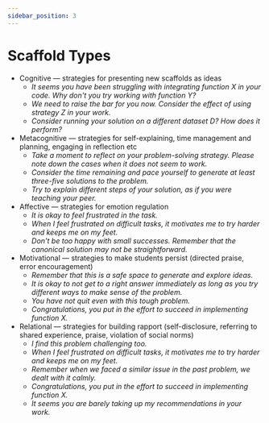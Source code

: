```yaml
---
sidebar_position: 3
---
```


# Scaffold Types

- Cognitive — strategies for presenting new scaffolds as ideas
  - _It seems you have been struggling with integrating function X in your code. Why don't you try working with function Y?_
  - _We need to raise the bar for you now. Consider the effect of using strategy Z in your work._
  - _Consider running your solution on a different dataset D? How does it perform?_
- Metacognitive — strategies for self-explaining, time management and planning, engaging in reflection etc
  - _Take a moment to reflect on your problem-solving strategy. Please note down the cases when it does not seem to work._
  - _Consider the time remaining and pace yourself to generate at least three-five solutions to the problem._
  - _Try to explain different steps of your solution, as if you were teaching your peer._
- Affective — strategies for emotion regulation 
  - _It is okay to feel frustrated in the task._ 
  - _When I feel frustrated on difficult tasks, it motivates me to try harder and keeps me on my feet._ 
  - _Don't be too happy with small successes. Remember that the canonical solution may not be straightforward._
- Motivational — strategies to make students persist (directed praise, error encouragement)
  - _Remember that this is a safe space to generate and explore ideas._
  - _It is okay to not get to a right answer immediately as long as you try different ways to make sense of the problem._
  - _You have not quit even with this tough problem._
  - _Congratulations, you put in the effort to succeed in implementing function X._
- Relational — strategies for building rapport (self-disclosure, referring to shared experience, praise, violation of social norms)
  - _I find this problem challenging too._ 
  - _When I feel frustrated on difficult tasks, it motivates me to try harder and keeps me on my feet._ 
  - _Remember when we faced a similar issue in the past problem, we dealt with it calmly._
  - _Congratulations, you put in the effort to succeed in implementing function X._
  - _It seems you are barely taking up my recommendations in your work._
